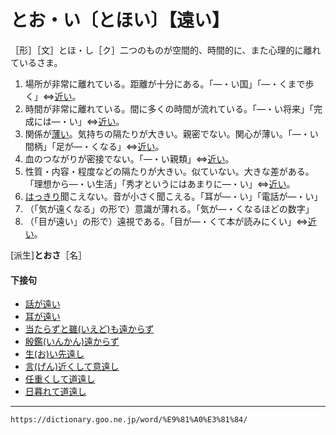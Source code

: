 # とお・い〔とほい〕【遠い】

［形］［文］とほ・し［ク］二つのものが空間的、時間的に、また心理的に離れているさま。
1.  場所が非常に離れている。距離が十分にある。「―・い国」「―・くまで歩く」⇔[近い](https://dictionary.goo.ne.jp/word/%E8%BF%91%E3%81%84/#jn-141125)。
2.  時間が非常に離れている。間に多くの時間が流れている。「―・い将来」「完成には―・い」⇔[近い](https://dictionary.goo.ne.jp/word/%E8%BF%91%E3%81%84/#jn-141125)。
3.  関係が[薄い](うすい（薄い）)。気持ちの隔たりが大きい。親密でない。関心が薄い。「―・い間柄」「足が―・くなる」⇔[近い](https://dictionary.goo.ne.jp/word/%E8%BF%91%E3%81%84/#jn-141125)。
4.  血のつながりが密接でない。「―・い親類」⇔[近い](https://dictionary.goo.ne.jp/word/%E8%BF%91%E3%81%84/#jn-141125)。
5.  性質・内容・程度などの隔たりが大きい。似ていない。大きな差がある。「理想から―・い生活」「秀才というにはあまりに―・い」⇔[近い](https://dictionary.goo.ne.jp/word/%E8%BF%91%E3%81%84/#jn-141125)。
6.  [はっきり](はっきり)聞こえない。音が小さく聞こえる。「耳が―・い」「電話が―・い」
7.  （「気が遠くなる」の形で）意識が薄れる。「気が―・くなるほどの数字」
8.  （「目が遠い」の形で）遠視である。「目が―・くて本が読みにくい」⇔[近い](https://dictionary.goo.ne.jp/word/%E8%BF%91%E3%81%84/#jn-141125)。
    

\[派生\]**とおさ**［名］

#### 下接句

-   [話が遠い](https://dictionary.goo.ne.jp/word/%E8%A9%B1%E3%81%8C%E9%81%A0%E3%81%84/#jn-178313)
-   [耳が遠い](https://dictionary.goo.ne.jp/word/%E8%80%B3%E3%81%8C%E9%81%A0%E3%81%84/#jn-213325)
-   [当たらずと雖(いえど)も遠からず](https://dictionary.goo.ne.jp/word/%E5%BD%93%E3%81%9F%E3%82%89%E3%81%9A%E3%81%A8%E9%9B%96%E3%82%82%E9%81%A0%E3%81%8B%E3%82%89%E3%81%9A/#jn-4697)
-   [殷鑑(いんかん)遠からず](https://dictionary.goo.ne.jp/word/%E6%AE%B7%E9%91%91%E9%81%A0%E3%81%8B%E3%82%89%E3%81%9A/#jn-16222)
-   [生(お)い先遠し](https://dictionary.goo.ne.jp/word/%E7%94%9F%E3%81%84%E5%85%88%E9%81%A0%E3%81%97/#jn-27150)
-   [言(げん)近くして意遠し](https://dictionary.goo.ne.jp/word/%E8%A8%80%E8%BF%91%E3%81%8F%E3%81%97%E3%81%A6%E6%84%8F%E9%81%A0%E3%81%97/#jn-69085)
-   [任重くして道遠し](https://dictionary.goo.ne.jp/word/%E4%BB%BB%E9%87%8D%E3%81%8F%E3%81%97%E3%81%A6%E9%81%93%E9%81%A0%E3%81%97/#jn-168751)
-   [日暮れて道遠し](https://dictionary.goo.ne.jp/word/%E6%97%A5%E6%9A%AE%E3%82%8C%E3%81%A6%E9%81%93%E9%81%A0%E3%81%97/#jn-182216)

---
`https://dictionary.goo.ne.jp/word/%E9%81%A0%E3%81%84/`